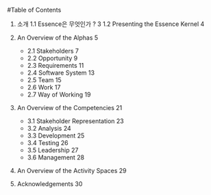 #Table of Contents

1.	소개
1.1	Essence은 무엇인가 ?	3
1.2	Presenting the Essence Kernel 	4

2.	An Overview of the Alphas 	5
    - 2.1	Stakeholders	7
    - 2.2	Opportunity 	9
    - 2.3	Requirements	11
    - 2.4	Software System	13
    - 2.5	Team	15
    - 2.6	Work	17
    - 2.7	Way of Working	19

3. An Overview of the Competencies 	21
    - 3.1	Stakeholder Representation 	23
    - 3.2	Analysis	24
    - 3.3	Development 	25
    - 3.4	Testing	26
    - 3.5	Leadership	27
    - 3.6	Management 	28

4.	An Overview of the Activity Spaces	29

5.	Acknowledgements 	30

